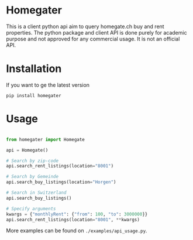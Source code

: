 # Homegater

This is a client python api aim to query homegate.ch buy and rent properties. The python package and client API is done purely for academic purpose and not approved for any commercial usage. It is not an official API.


# Installation

If you want to ge the latest version


```
pip install homegater
```

# Usage


```python

from homegater import Homegate

api = Homegate()

# Search by zip-code
api.search_rent_listings(location="8001")

# Search by Gemeinde
api.search_buy_listings(location="Horgen")

# Search in Switzerland
api.search_buy_listings()

# Specify arguments
kwargs = {"monthlyRent": {"from": 100, "to": 3000000}}
api.search_rent_listings(location="8001", **kwargs)

```

More examples can be found on `./examples/api_usage.py`.


